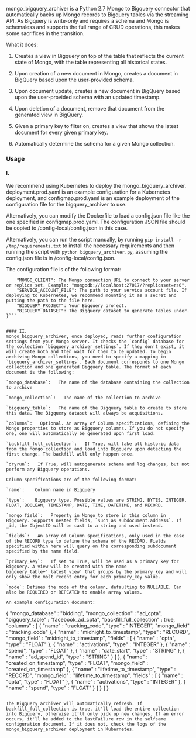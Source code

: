 mongo_bigquery_archiver is a Python 2.7 Mongo to Bigquery connector that automatically backs up Mongo records to Bigquery tables via the streaming API. As Bigquery is write-only and requires a schema and Mongo is schemaless and supports the full range of CRUD operations, this makes some sacrifices in the transition.

What it does:

1) Creates a view in Bigquery on top of the table that reflects the current state of Mongo, with the table representing all historical states.

2) Upon creation of a new document in Mongo, creates a document in BigQuery based upon the user-provided schema.

3) Upon document update, creates a new document in BigQuery based upon the user-provided schema with an updated timestamp.

4) Upon deletion of a document, remove that document from the generated view in BigQuery.

5) Given a primary key to filter on, creates a view that shows the latest document for every given primary key.

6) Automatically determine the schema for a given Mongo collection. 


### Usage

#### I.
We recommend using Kubernetes to deploy the mongo_bigquery_archiver. deployment.prod.yaml is an example configuration for a Kubernetes deployment, and configmap.prod.yaml is an example deployment of the configuration file for the bigquery_archiver to use. 

Alternatively, you can modify the Dockerfile to load a config.json file like the one specified in configmap.prod.yaml. The configuration JSON file should be copied to /config-local/config.json in this case.

Alternatively, you can run the script manually, by running `pip install -r /tmp/requirements.txt` to install the necessary requirements and then running the script with `python bigquery_archiver.py`, assuming the config.json file is in /config-local/config.json. 

The configuration file is of the following format:

```{
    "MONGO_CLIENT": The Mongo connection URL to connect to your server or replica set. Example: "mongodb://localhost:27017/?replicaset=rs0",
    "SERVICE_ACCOUNT_FILE": The path to your service account file. If deploying to Kubernetes, we recommend mounting it as a secret and putting the path to the file here.
    "BIGQUERY_PROJECT": Your Bigquery project.
    "BIGQUERY_DATASET": The Bigquery dataset to generate tables under.
}```


#### II.
mongo_bigquery_archiver, once deployed, reads further configuration settings from your Mongo server. It checks the `config` database for the collection `bigquery_archiver_settings`. If they don't exist, it will create both and then wait for them to be updated. To begin archiving Mongo collections, you need to specify a mapping in `bigquery_archiver_settings`. Each document corresponds to one Mongo collection and one generated Bigquery table. The format of each document is the following:

`mongo_database`:   The name of the database containing the collection to archive

`mongo_collection`:   The name of the collection to archive

`bigquery_table`:   The name of the Bigquery table to create to store this data. The Bigquery dataset will always be acquisitions.

`columns`:   Optional. An array of Column specifications, defining the Mongo properties to store as Bigquery columns. If you do not specify one, one will automatically be generated upon first load.

`backfill_full_collection`:   If True, will take all historic data from the Mongo collection and load into Bigquery upon detecting the first change. The backfill will only happen once.

`dryrun`:   If True, will autogenerate schema and log changes, but not perform any Bigquery operations.

Column specifications are of the following format:

`name`:    Column name in Bigquery

`type`:    Bigquery type. Possible values are STRING, BYTES, INTEGER, FLOAT, BOOLEAN, TIMESTAMP, DATE, TIME, DATETIME, and RECORD.

`mongo_field`:   Property in Mongo to store in this column in Bigquery. Supports nested fields, `such as subdocument.address`. If _id, the ObjectID will be cast to a string and used instead.

`fields`:   An array of Column specifications, only used in the case of the RECORD type to define the schema of the RECORD. Fields specified within here will query on the corresponding subdocument specified by the name field.

`primary_key`:   If set to True, will be used as a primary key for Bigquery. A view will be created with the name bigquery_table+'_latest_view' that groups by the primary_key and will only show the most recent entry for each primary_key value.

`mode`: Defines the mode of the column, defaulting to NULLABLE. Can also be REQUIRED or REPEATED to enable array values.

An example configuration document:
```
{
    "mongo_database" : "bidding",
    "mongo_collection" : "ad_cpta",
    "bigquery_table" : "facebook_ad_cpta",
    "backfill_full_collection" : true,
    "columns" : [
        {
            "name" : "tracking_code",
            "type" : "INTEGER",
            "mongo_field" : "tracking_code"
        },
        {
            "name" : "midnight_to_timestamp",
            "type" : "RECORD",
            "mongo_field" : "midnight_to_timestamp",
            "fields" : [
                {
                    "name" : "cpta",
                    "type" : "FLOAT"
                },
                {
                    "name" : "activations",
                    "type" : "INTEGER"
                },
                {
                    "name" : "spend",
                    "type" : "FLOAT"
                },
                {
                    "name" : "date_start",
                    "type" : "STRING"
                },
                {
                    "name" : "ad_spend_id",
                    "type" : "STRING"
                }
            ]
        },
        {
            "name" : "created_on_timestamp",
            "type" : "FLOAT",
            "mongo_field" : "created_on_timestamp"
        },
        {
            "name" : "lifetime_to_timestamp",
            "type" : "RECORD",
            "mongo_field" : "lifetime_to_timestamp",
            "fields" : [
                {
                    "name" : "cpta",
                    "type" : "FLOAT"
                },
                {
                    "name" : "activations",
                    "type" : "INTEGER"
                },
                {
                    "name" : "spend",
                    "type" : "FLOAT"
                }
            ]
        }
    ]
}
```

The Bigquery archiver will automatically refresh. If backfill_full_collection is true, it'll load the entire collection into Bigquery, otherwise it'll only pick up new changes. If an error occurs, it'll be added to the lastFailure row in the selfsame configuration document. If it does not, check the logs of the mongo_bigquery_archiver deployment in Kubernetes.